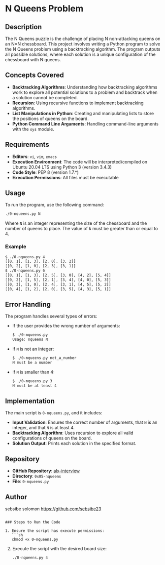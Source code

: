 # N Queens Problem

## Description

The N Queens puzzle is the challenge of placing N non-attacking queens on an N×N chessboard. This project involves writing a Python program to solve the N Queens problem using a backtracking algorithm. The program outputs all possible solutions, where each solution is a unique configuration of the chessboard with N queens.

## Concepts Covered

- **Backtracking Algorithms**: Understanding how backtracking algorithms work to explore all potential solutions to a problem and backtrack when a solution cannot be completed.
- **Recursion**: Using recursive functions to implement backtracking algorithms.
- **List Manipulations in Python**: Creating and manipulating lists to store the positions of queens on the board.
- **Python Command Line Arguments**: Handling command-line arguments with the `sys` module.

## Requirements

- **Editors**: `vi`, `vim`, `emacs`
- **Execution Environment**: The code will be interpreted/compiled on Ubuntu 20.04 LTS using Python 3 (version 3.4.3)
- **Code Style**: PEP 8 (version 1.7.*)
- **Execution Permissions**: All files must be executable

## Usage

To run the program, use the following command:

```sh
./0-nqueens.py N
```

Where `N` is an integer representing the size of the chessboard and the number of queens to place. The value of `N` must be greater than or equal to 4.

### Example

```sh
$ ./0-nqueens.py 4
[[0, 1], [1, 3], [2, 0], [3, 2]]
[[0, 2], [1, 0], [2, 3], [3, 1]]
$ ./0-nqueens.py 6
[[0, 1], [1, 3], [2, 5], [3, 0], [4, 2], [5, 4]]
[[0, 2], [1, 5], [2, 1], [3, 4], [4, 0], [5, 3]]
[[0, 3], [1, 0], [2, 4], [3, 1], [4, 5], [5, 2]]
[[0, 4], [1, 2], [2, 0], [3, 5], [4, 3], [5, 1]]
```

## Error Handling

The program handles several types of errors:

- If the user provides the wrong number of arguments:
  ```sh
  $ ./0-nqueens.py
  Usage: nqueens N
  ```

- If `N` is not an integer:
  ```sh
  $ ./0-nqueens.py not_a_number
  N must be a number
  ```

- If `N` is smaller than 4:
  ```sh
  $ ./0-nqueens.py 3
  N must be at least 4
  ```

## Implementation

The main script is `0-nqueens.py`, and it includes:

- **Input Validation**: Ensures the correct number of arguments, that `N` is an integer, and that `N` is at least 4.
- **Backtracking Algorithm**: Uses recursion to explore all valid configurations of queens on the board.
- **Solution Output**: Prints each solution in the specified format.

## Repository

- **GitHub Repository**: [alx-interview](https://github.com/alx-interview)
- **Directory**: `0x05-nqueens`
- **File**: `0-nqueens.py`

## Author

sebsibe solomon https://github.com/sebsibe23

```

### Steps to Run the Code

1. Ensure the script has execute permissions:
   ```sh
   chmod +x 0-nqueens.py
   ```

2. Execute the script with the desired board size:
   ```sh
   ./0-nqueens.py 4
   ```
